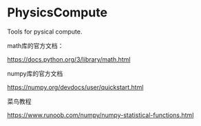 # PhysicsCompute

Tools for pysical compute.

math库的官方文档： 

https://docs.python.org/3/library/math.html

numpy库的官方文档

https://numpy.org/devdocs/user/quickstart.html

菜鸟教程

https://www.runoob.com/numpy/numpy-statistical-functions.html
